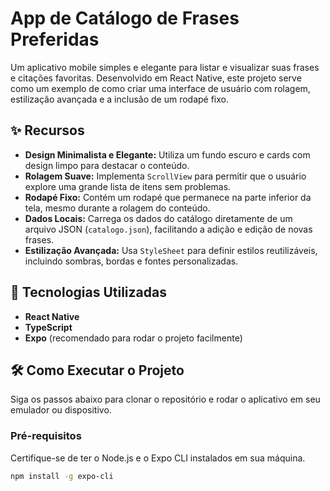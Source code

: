 # App de Catálogo de Frases Preferidas

Um aplicativo mobile simples e elegante para listar e visualizar suas frases e citações favoritas. Desenvolvido em React Native, este projeto serve como um exemplo de como criar uma interface de usuário com rolagem, estilização avançada e a inclusão de um rodapé fixo.

## ✨ Recursos

* **Design Minimalista e Elegante:** Utiliza um fundo escuro e cards com design limpo para destacar o conteúdo.
* **Rolagem Suave:** Implementa `ScrollView` para permitir que o usuário explore uma grande lista de itens sem problemas.
* **Rodapé Fixo:** Contém um rodapé que permanece na parte inferior da tela, mesmo durante a rolagem do conteúdo.
* **Dados Locais:** Carrega os dados do catálogo diretamente de um arquivo JSON (`catalogo.json`), facilitando a adição e edição de novas frases.
* **Estilização Avançada:** Usa `StyleSheet` para definir estilos reutilizáveis, incluindo sombras, bordas e fontes personalizadas.

## 🚀 Tecnologias Utilizadas

* **React Native**
* **TypeScript**
* **Expo** (recomendado para rodar o projeto facilmente)

## 🛠️ Como Executar o Projeto

Siga os passos abaixo para clonar o repositório e rodar o aplicativo em seu emulador ou dispositivo.

### Pré-requisitos

Certifique-se de ter o Node.js e o Expo CLI instalados em sua máquina.

```sh
npm install -g expo-cli
